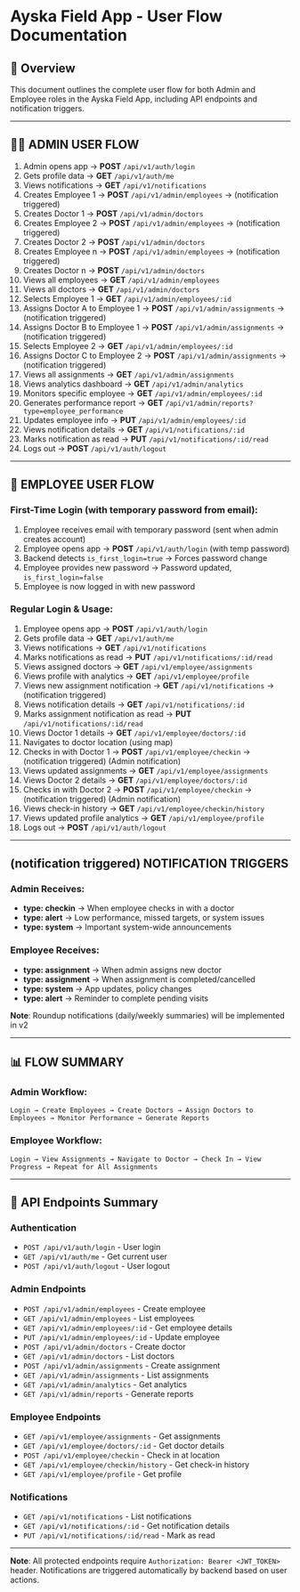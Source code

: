 # Ayska Field App - User Flow Documentation

## 🎯 Overview

This document outlines the complete user flow for both Admin and Employee roles in the Ayska Field App, including API endpoints and notification triggers.

---

## 👨‍💼 ADMIN USER FLOW

1. Admin opens app → **POST** `/api/v1/auth/login`
2. Gets profile data → **GET** `/api/v1/auth/me`
3. Views notifications → **GET** `/api/v1/notifications`
4. Creates Employee 1 → **POST** `/api/v1/admin/employees` → (notification triggered)
5. Creates Doctor 1 → **POST** `/api/v1/admin/doctors`
6. Creates Employee 2 → **POST** `/api/v1/admin/employees` → (notification triggered)
7. Creates Doctor 2 → **POST** `/api/v1/admin/doctors`
8. Creates Employee n → **POST** `/api/v1/admin/employees` → (notification triggered)
9. Creates Doctor n → **POST** `/api/v1/admin/doctors`
10. Views all employees → **GET** `/api/v1/admin/employees`
11. Views all doctors → **GET** `/api/v1/admin/doctors`
12. Selects Employee 1 → **GET** `/api/v1/admin/employees/:id`
13. Assigns Doctor A to Employee 1 → **POST** `/api/v1/admin/assignments` → (notification triggered)
14. Assigns Doctor B to Employee 1 → **POST** `/api/v1/admin/assignments` → (notification triggered)
15. Selects Employee 2 → **GET** `/api/v1/admin/employees/:id`
16. Assigns Doctor C to Employee 2 → **POST** `/api/v1/admin/assignments` → (notification triggered)
17. Views all assignments → **GET** `/api/v1/admin/assignments`
18. Views analytics dashboard → **GET** `/api/v1/admin/analytics`
19. Monitors specific employee → **GET** `/api/v1/admin/employees/:id`
20. Generates performance report → **GET** `/api/v1/admin/reports?type=employee_performance`
21. Updates employee info → **PUT** `/api/v1/admin/employees/:id`
22. Views notification details → **GET** `/api/v1/notifications/:id`
23. Marks notification as read → **PUT** `/api/v1/notifications/:id/read`
24. Logs out → **POST** `/api/v1/auth/logout`

---

## 👷 EMPLOYEE USER FLOW

### First-Time Login (with temporary password from email):

1. Employee receives email with temporary password (sent when admin creates account)
2. Employee opens app → **POST** `/api/v1/auth/login` (with temp password)
3. Backend detects `is_first_login=true` → Forces password change
4. Employee provides new password → Password updated, `is_first_login=false`
5. Employee is now logged in with new password

### Regular Login & Usage:

1. Employee opens app → **POST** `/api/v1/auth/login`
2. Gets profile data → **GET** `/api/v1/auth/me`
3. Views notifications → **GET** `/api/v1/notifications`
4. Marks notifications as read → **PUT** `/api/v1/notifications/:id/read`
5. Views assigned doctors → **GET** `/api/v1/employee/assignments`
6. Views profile with analytics → **GET** `/api/v1/employee/profile`
7. Views new assignment notification → **GET** `/api/v1/notifications` → (notification triggered)
8. Views notification details → **GET** `/api/v1/notifications/:id`
9. Marks assignment notification as read → **PUT** `/api/v1/notifications/:id/read`
10. Views Doctor 1 details → **GET** `/api/v1/employee/doctors/:id`
11. Navigates to doctor location (using map)
12. Checks in with Doctor 1 → **POST** `/api/v1/employee/checkin` → (notification triggered) (Admin notification)
13. Views updated assignments → **GET** `/api/v1/employee/assignments`
14. Views Doctor 2 details → **GET** `/api/v1/employee/doctors/:id`
15. Checks in with Doctor 2 → **POST** `/api/v1/employee/checkin` → (notification triggered) (Admin notification)
16. Views check-in history → **GET** `/api/v1/employee/checkin/history`
17. Views updated profile analytics → **GET** `/api/v1/employee/profile`
18. Logs out → **POST** `/api/v1/auth/logout`

---

## (notification triggered) NOTIFICATION TRIGGERS

### Admin Receives:

- **type: checkin** → When employee checks in with a doctor
- **type: alert** → Low performance, missed targets, or system issues
- **type: system** → Important system-wide announcements

### Employee Receives:

- **type: assignment** → When admin assigns new doctor
- **type: assignment** → When assignment is completed/cancelled
- **type: system** → App updates, policy changes
- **type: alert** → Reminder to complete pending visits

**Note**: Roundup notifications (daily/weekly summaries) will be implemented in v2

---

## 📊 FLOW SUMMARY

### Admin Workflow:

```
Login → Create Employees → Create Doctors → Assign Doctors to Employees → Monitor Performance → Generate Reports
```

### Employee Workflow:

```
Login → View Assignments → Navigate to Doctor → Check In → View Progress → Repeat for All Assignments
```

---

## 🔗 API Endpoints Summary

### Authentication

- `POST /api/v1/auth/login` - User login
- `GET /api/v1/auth/me` - Get current user
- `POST /api/v1/auth/logout` - User logout

### Admin Endpoints

- `POST /api/v1/admin/employees` - Create employee
- `GET /api/v1/admin/employees` - List employees
- `GET /api/v1/admin/employees/:id` - Get employee details
- `PUT /api/v1/admin/employees/:id` - Update employee
- `POST /api/v1/admin/doctors` - Create doctor
- `GET /api/v1/admin/doctors` - List doctors
- `POST /api/v1/admin/assignments` - Create assignment
- `GET /api/v1/admin/assignments` - List assignments
- `GET /api/v1/admin/analytics` - Get analytics
- `GET /api/v1/admin/reports` - Generate reports

### Employee Endpoints

- `GET /api/v1/employee/assignments` - Get assignments
- `GET /api/v1/employee/doctors/:id` - Get doctor details
- `POST /api/v1/employee/checkin` - Check in at location
- `GET /api/v1/employee/checkin/history` - Get check-in history
- `GET /api/v1/employee/profile` - Get profile

### Notifications

- `GET /api/v1/notifications` - List notifications
- `GET /api/v1/notifications/:id` - Get notification details
- `PUT /api/v1/notifications/:id/read` - Mark as read

---

**Note**: All protected endpoints require `Authorization: Bearer <JWT_TOKEN>` header. Notifications are triggered automatically by backend based on user actions.
